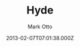 ---
title: Hyde
github: 'https://github.com/poole/hyde'
demo: 'http://hyde.getpoole.com/'
author: Mark Otto
ssg:
  - Jekyll
cms:
  - No Cms
date: 2013-02-07T07:01:38.000Z
github_branch: master
description: A brazen two-column theme for Jekyll.
stale: true
---